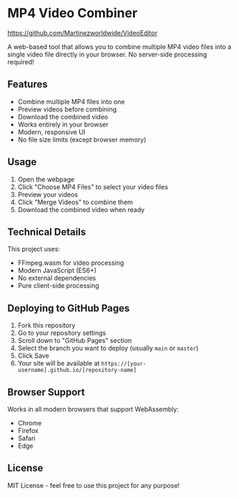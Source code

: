 # MP4 Video Combiner
https://github.com/Martinezworldwide/VideoEditor


A web-based tool that allows you to combine multiple MP4 video files into a single video file directly in your browser. No server-side processing required!

## Features

- Combine multiple MP4 files into one
- Preview videos before combining
- Download the combined video
- Works entirely in your browser
- Modern, responsive UI
- No file size limits (except browser memory)

## Usage

1. Open the webpage
2. Click "Choose MP4 Files" to select your video files
3. Preview your videos
4. Click "Merge Videos" to combine them
5. Download the combined video when ready

## Technical Details

This project uses:
- FFmpeg.wasm for video processing
- Modern JavaScript (ES6+)
- No external dependencies
- Pure client-side processing

## Deploying to GitHub Pages

1. Fork this repository
2. Go to your repository settings
3. Scroll down to "GitHub Pages" section
4. Select the branch you want to deploy (usually `main` or `master`)
5. Click Save
6. Your site will be available at `https://[your-username].github.io/[repository-name]`

## Browser Support

Works in all modern browsers that support WebAssembly:
- Chrome
- Firefox
- Safari
- Edge

## License

MIT License - feel free to use this project for any purpose!
